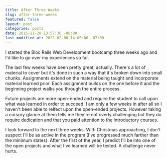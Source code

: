 ```yaml
---
title: After Three Weeks
slug: after-three-weeks
featured: false
layout: post
categories: posts
date: 2015-11-28 13:57:36 -08:00
last_modified_at: 2022-02-06 14:00:00 -07:00
---
```


I started the Bloc Rails Web Development bootcamp three weeks ago and I'd like to go over my experiences so far.

The last few weeks have been pretty great, actually. There's a lot of material to cover but it's done in such a way that it's broken down into small chunks. Assignments extend on the material being taught and incorporate material learned prior. Each assignment builds on the one before it and the beginning project walks you through the entire process.

Future projects are more open-ended and require the student to call upon what was learned in order to succeed. I am only a few weeks in after all so I haven't been able to relfect upon the open-ended projects. However taking a cursory glance at them tells me they're not overly challenging but they do require dedication and that you paid attention to the introductory courses.

I look forward to the next three weeks. With Christmas approaching, I don't suspect I'll be as active in the program (I've progressed much farther than the minimum states). After the first of the year, I predict I'll be into one of the open projects and what I've learned will be tested. A challenge never hurts.

